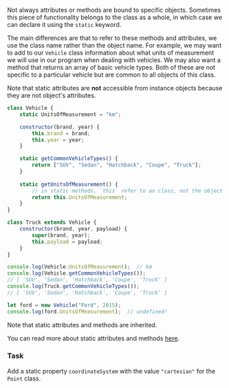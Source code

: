 Not always attributes or methods are bound to specific objects. 
Sometimes this piece of functionality belongs to the class as a whole, in which case we can declare it using the `static` keyword. 

The main differences are that to refer to these methods and attributes, we use the class name rather than the object name. 
For example, we may want to add to our `Vehicle` class information about what units of measurement we will use in our program when dealing with vehicles. 
We may also want a method that returns an array of basic vehicle types. 
Both of these are not specific to a particular vehicle but are common to all objects of this class.

Note that static attributes are **not** accessible from instance objects because they are not object's attributes.

```javascript
class Vehicle {
    static UnitsOfMeasurement = "km";

    constructor(brand, year) {
        this.brand = brand;
        this.year = year;
    }

    static getCommonVehicleTypes() {
        return ["SUV", "Sedan", "Hatchback", "Coupe", "Truck"];
    }
    
    static getUnitsOfMeasurement() {
        // in static methods, `this` refer to an class, not the object instance
        return this.UnitsOfMeasurement;
    }
}

class Truck extends Vehicle {
    constructor(brand, year, payload) {
        super(brand, year);
        this.payload = payload;
    }
}

console.log(Vehicle.UnitsOfMeasurement);  // km
console.log(Vehicle.getCommonVehicleTypes());
// [ 'SUV', 'Sedan', 'Hatchback', 'Coupe', 'Truck' ]
console.log(Truck.getCommonVehicleTypes());
// [ 'SUV', 'Sedan', 'Hatchback', 'Coupe', 'Truck' ]

let ford = new Vehicle("Ford", 2015);
console.log(ford.UnitsOfMeasurement);  // undefined!
```

Note that static attributes and methods are inherited.

You can read more about static attributes and methods [here](https://developer.mozilla.org/en-US/docs/Web/JavaScript/Reference/Classes/static). 

### Task
Add a static property `coordinateSystem` with the value `"cartesian"` for the `Point` class.
